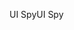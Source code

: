<span data-ttu-id="c7244-101">UI Spy</span><span class="sxs-lookup"><span data-stu-id="c7244-101">UI Spy</span></span>